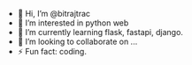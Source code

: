 - 👋 Hi, I’m @bitrajtrac
- 👀 I’m interested in python web 
- 🌱 I’m currently learning flask, fastapi, django.
- 💞️ I’m looking to collaborate on ...
- ⚡ Fun fact: coding.

<!---
bitrajtrac/bitrajtrac is a ✨ special ✨ repository because its `README.md` (this file) appears on your GitHub profile.
You can click the Preview link to take a look at your changes.
--->
